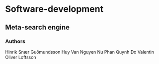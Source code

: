 # Software-development

## Meta-search engine

### Authors

Hinrik Snær Guðmundsson
Huy Van Nguyen
Nu Phan Quynh Do
Valentin Oliver Loftsson
